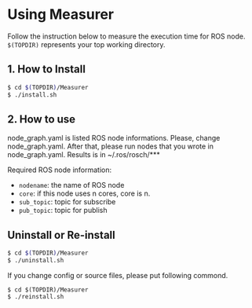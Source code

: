 # Using Measurer

Follow the instruction below to measure the execution time for ROS node. `$(TOPDIR)` represents your top working directory.

## 1. How to Install

```sh
$ cd $(TOPDIR)/Measurer
$ ./install.sh
``` 

## 2. How to use

node_graph.yaml is listed ROS node informations. Please, change node_graph.yaml.
After that, please run nodes that you wrote in node_graph.yaml. Results is in ~/.ros/rosch/***

Required ROS node information:

 * `nodename`: the name of ROS node
 * `core`: if this node uses n cores, core is n.
 * `sub_topic`: topic for subscribe
 * `pub_topic`: topic for publish


## Uninstall or Re-install

```sh
$ cd $(TOPDIR)/Measurer 
$ ./uninstall.sh
```

If you change config or source files, please put following commond.

``` 
$ cd $(TOPDIR)/Measurer 
$ ./reinstall.sh
``` 
